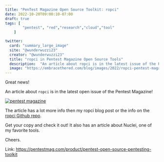 ```yaml
---
title: "PenTest Magazine Open Source Toolkit: ropci"
date: 2022-10-20T09:00:10-07:00
draft: true
tags: [
        "pentest", "red","research","cloud","tool"
    ]   

twitter:
  card: "summary_large_image"
  site: "@wunderwuzzi23"
  creator: "@wunderwuzzi23"
  title: "ropci in Pentest Magazine Open Source Tools"
  description:  "An article about ropci is in the latest issue of the Pentest Magazine!"
  image: "https://embracethered.com/blog/images/2022/ropci-pentest-magazine.png"
---
```


Great news!

An article about `ropci` is in the latest open issue of the Pentest Magazine!

[![pentest magazine](/blog/images/2022/ropci-pentest-magazine.png)](https://pentestmag.com/product/pentest-open-source-pentesting-toolkit/)

The article has a lot more info then my ropci blog post or the info on the [ropci Github repo](https://github.com/wunderwuzzi23/ropci). 

Get your copy and check it out! It also has an article about Nuclei, one of my favorite tools.

Cheers.


Link: https://pentestmag.com/product/pentest-open-source-pentesting-toolkit